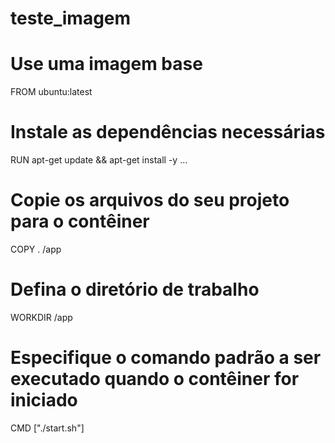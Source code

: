 
# teste_imagem
# Use uma imagem base
FROM ubuntu:latest

# Instale as dependências necessárias
RUN apt-get update && apt-get install -y <pacote1> <pacote2> ...

# Copie os arquivos do seu projeto para o contêiner
COPY . /app

# Defina o diretório de trabalho
WORKDIR /app

# Especifique o comando padrão a ser executado quando o contêiner for iniciado
CMD ["./start.sh"]
